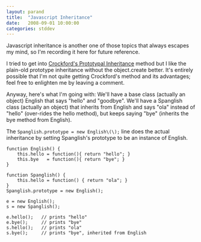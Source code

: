 ```yaml
---
layout: parand
title:  "Javascript Inheritance"
date:   2008-09-01 10:00:00
categories: stddev
---
```

Javascript inheritance is another one of those topics that always escapes my mind, so I'm recording it here for future reference.

I tried to get into [Crockford's Prototypal Inheritance](/web/20101222052927/http://javascript.crockford.com/prototypal.html) method but I like the plain-old prototype inheritance without the object.create better. It's entirely possible that I'm not quite getting Crockford's method and its advantages; feel free to enlighten me by leaving a comment.

Anyway, here's what I'm going with: We'll have a base class \(actually an object\) English that says "hello" and "goodbye". We'll have a Spanglish class \(actually an object\) that inherits from English and says "ola" instead of "hello" \(over-rides the hello method\), but keeps saying "bye" \(inherits the bye method from English\).

The `Spanglish.prototype = new English\(\);` line does the actual inheritance by setting Spanglish's prototype to be an instance of English.
    
    
    function English() {
    	this.hello = function(){ return "hello"; }
    	this.bye   = function(){ return "bye"; }
    }
    
    function Spanglish() {
    	this.hello = function() { return "ola"; }
    }
    Spanglish.prototype = new English();
    
    e = new English();
    s = new Spanglish();
    
    e.hello();   // prints "hello"
    e.bye();     // prints "bye"
    s.hello();   // prints "ola"
    s.bye();     // prints "bye", inherited from English
    
